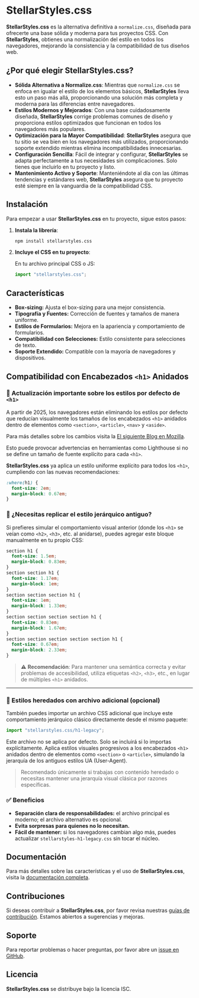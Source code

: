# StellarStyles.css

**StellarStyles.css** es la alternativa definitiva a `normalize.css`, diseñada para ofrecerte una base sólida y moderna para tus proyectos CSS. Con **StellarStyles**, obtienes una normalización del estilo en todos los navegadores, mejorando la consistencia y la compatibilidad de tus diseños web.

## ¿Por qué elegir StellarStyles.css?

- **Sólida Alternativa a Normalize.css**: Mientras que `normalize.css` se enfoca en igualar el estilo de los elementos básicos, **StellarStyles** lleva esto un paso más allá, proporcionando una solución más completa y moderna para las diferencias entre navegadores.
- **Estilos Modernos y Mejorados**: Con una base cuidadosamente diseñada, **StellarStyles** corrige problemas comunes de diseño y proporciona estilos optimizados que funcionan en todos los navegadores más populares.
- **Optimización para la Mayor Compatibilidad**: **StellarStyles** asegura que tu sitio se vea bien en los navegadores más utilizados, proporcionando soporte extendido mientras elimina incompatibilidades innecesarias.
- **Configuración Sencilla**: Fácil de integrar y configurar, **StellarStyles** se adapta perfectamente a tus necesidades sin complicaciones. Solo tienes que incluirlo en tu proyecto y listo.
- **Mantenimiento Activo y Soporte**: Manteniéndote al día con las últimas tendencias y estándares web, **StellarStyles** asegura que tu proyecto esté siempre en la vanguardia de la compatibilidad CSS.

## Instalación

Para empezar a usar **StellarStyles.css** en tu proyecto, sigue estos pasos:

1. **Instala la librería**:

   ```bash
   npm install stellarstyles.css
   ```

2. **Incluye el CSS en tu proyecto**:

   En tu archivo principal CSS o JS:

   ```js
   import "stellarstyles.css";
   ```

## Características

- **Box-sizing:** Ajusta el box-sizing para una mejor consistencia.
- **Tipografía y Fuentes:** Corrección de fuentes y tamaños de manera uniforme.
- **Estilos de Formularios:** Mejora en la apariencia y comportamiento de formularios.
- **Compatibilidad con Selecciones:** Estilo consistente para selecciones de texto.
- **Soporte Extendido:** Compatible con la mayoría de navegadores y dispositivos.

## Compatibilidad con Encabezados `<h1>` Anidados

### 🔔 Actualización importante sobre los estilos por defecto de `<h1>`

A partir de 2025, los navegadores están eliminando los estilos por defecto que reducían visualmente los tamaños de los encabezados `<h1>` anidados dentro de elementos como `<section>`, `<article>`, `<nav>` y `<aside>`.

Para más detalles sobre los cambios visita la [El siguiente Blog en Mozilla](https://developer.mozilla.org/en-US/blog/h1-element-styles/).

Esto puede provocar advertencias en herramientas como Lighthouse si no se define un tamaño de fuente explícito para cada `<h1>`.

**StellarStyles.css** ya aplica un estilo uniforme explícito para todos los `<h1>`, cumpliendo con las nuevas recomendaciones:

```css
:where(h1) {
  font-size: 2em;
  margin-block: 0.67em;
}
```

### 🧩 ¿Necesitas replicar el estilo jerárquico antiguo?

Si prefieres simular el comportamiento visual anterior (donde los `<h1>` se veían como `<h2>`, `<h3>`, etc. al anidarse), puedes agregar este bloque manualmente en tu propio CSS:

```css
section h1 {
  font-size: 1.5em;
  margin-block: 0.83em;
}
section section h1 {
  font-size: 1.17em;
  margin-block: 1em;
}
section section section h1 {
  font-size: 1em;
  margin-block: 1.33em;
}
section section section section h1 {
  font-size: 0.83em;
  margin-block: 1.67em;
}
section section section section section h1 {
  font-size: 0.67em;
  margin-block: 2.33em;
}
```

> ⚠️ **Recomendación**: Para mantener una semántica correcta y evitar problemas de accesibilidad, utiliza etiquetas `<h2>`, `<h3>`, etc., en lugar de múltiples `<h1>` anidados.

---

### 🧩 Estilos heredados con archivo adicional (opcional)

También puedes importar un archivo CSS adicional que incluye este comportamiento jerárquico clásico directamente desde el mismo paquete:

```js
import "stellarstyles.css/h1-legacy";
```

Este archivo no se aplica por defecto. Solo se incluirá si lo importas explícitamente. Aplica estilos visuales progresivos a los encabezados `<h1>` anidados dentro de elementos como `<section>` o `<article>`, simulando la jerarquía de los antiguos estilos UA (User-Agent).

> Recomendado únicamente si trabajas con contenido heredado o necesitas mantener una jerarquía visual clásica por razones específicas.

### ✅ Beneficios

- **Separación clara de responsabilidades:** el archivo principal es moderno; el archivo alternativo es opcional.
- **Evita sorpresas para quienes no lo necesitan.**
- **Fácil de mantener:** si los navegadores cambian algo más, puedes actualizar `stellarstyles-h1-legacy.css` sin tocar el núcleo.

## Documentación

Para más detalles sobre las características y el uso de **StellarStyles.css**, visita la [documentación completa](https://stellarstyles-css.percychuzon.com/).

## Contribuciones

Si deseas contribuir a **StellarStyles.css**, por favor revisa nuestras [guías de contribución](https://imagelazy.percychuzon.com/). Estamos abiertos a sugerencias y mejoras.

## Soporte

Para reportar problemas o hacer preguntas, por favor abre un [issue en GitHub](https://github.com/perch33/StellarStyles/issues).

## Licencia

**StellarStyles.css** se distribuye bajo la licencia ISC.
